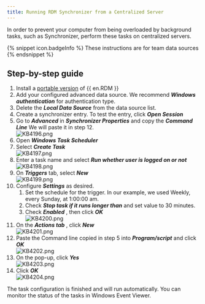 ```yaml
---
title: Running RDM Synchronizer from a Centralized Server
---
```

In order to prevent your computer from being overloaded by background tasks, such as Synchronizer, perform these tasks on centralized servers.

{% snippet icon.badgeInfo %}
These instructions are for team data sources
{% endsnippet %}

## Step-by-step guide

1. Install a [portable version](https://helprdm.devolutions.net/installation_portableusb.html) of {{ en.RDM }}
1. Add your configured advanced data source. We recommend ***Windows authentication*** for authentication type.
1. Delete the ***Local Data Source*** from the data source list.
1. Create a synchronizer entry. To test the entry, click ***Open Session***
1. Go to ***Advanced*** in ***Synchronizer Properties*** and copy the ***Command Line*** We will paste it in step 12.  
![KB4196.png](/img/en/kb/KB4196.png)
1. Open ***Windows Task Scheduler***
1. Select ***Create Task***  
![KB4197.png](/img/en/kb/KB4197.png)
1. Enter a task name and select ***Run whether user is logged on or not***  
![KB4198.png](/img/en/kb/KB4198.png)
1. On ***Triggers*** tab, select ***New***  
![KB4199.png](/img/en/kb/KB4199.png)
1. Configure ***Settings*** as desired.
    1. Set the schedule for the trigger. In our example, we used Weekly, every Sunday, at 1:00:00 am.
    1. Check ***Stop task if it runs longer than*** and set value to 30 minutes.
    1. Check ***Enabled*** , then click ***OK***  
      ![KB4200.png](/img/en/kb/KB4200.png)  
1. On the ***Actions tab*** , click ***New***  
![KB4201.png](/img/en/kb/KB4201.png)
1. Paste the Command line copied in step 5 into ***Program/script*** and click ***OK***  
![KB4202.png](/img/en/kb/KB4202.png)
1. On the pop-up, click ***Yes***  
![KB4203.png](/img/en/kb/KB4203.png)
1. Click ***OK***  
![KB4204.png](/img/en/kb/KB4204.png)  

The task configuration is finished and will run automatically. You can monitor the status of the tasks in Windows Event Viewer.